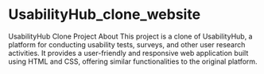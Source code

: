 # UsabilityHub_clone_website
UsabilityHub Clone Project
About
This project is a clone of UsabilityHub, a platform for conducting usability tests, surveys, and other user research activities. It provides a user-friendly and responsive web application built using HTML and CSS, offering similar functionalities to the original platform.

